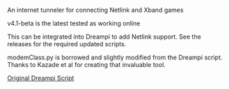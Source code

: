 An internet tunneler for connecting Netlink and Xband games

v4.1-beta is the latest tested as working online

This can be integrated into Dreampi to add Netlink support. See the releases for the required updated scripts.

modemClass.py is borrowed and slightly modified from the Dreampi script. Thanks to Kazade et al for creating that invaluable tool.

[Original Dreampi Script](https://github.com/Kazade/dreampi)
